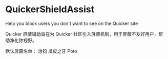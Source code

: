 # QuickerShieldAssist
Help you block users you don't want to see on the Quicker site

Quicker 屏蔽辅助旨在为 Quicker 社区引入屏蔽机制，用于屏蔽不友好用户，帮助净化你视野。

默认屏蔽名单：
治钧
瓜皮之牙
Poto
